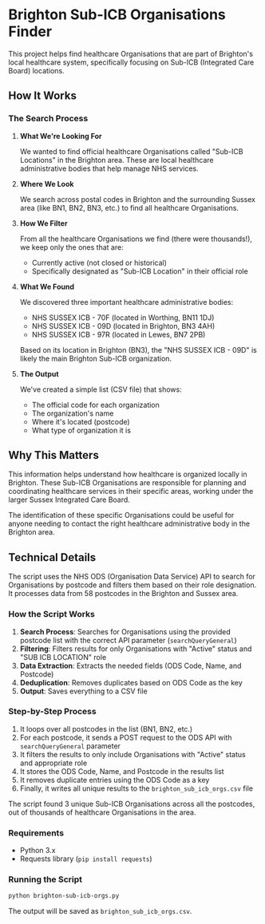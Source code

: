 # Brighton Sub-ICB Organisations Finder

This project helps find healthcare Organisations that are part of Brighton's local healthcare system, specifically focusing on Sub-ICB (Integrated Care Board) locations.

## How It Works

### The Search Process

1. **What We're Looking For**
   
   We wanted to find official healthcare Organisations called "Sub-ICB Locations" in the Brighton area. These are local healthcare administrative bodies that help manage NHS services.

2. **Where We Look**
   
   We search across postal codes in Brighton and the surrounding Sussex area (like BN1, BN2, BN3, etc.) to find all healthcare Organisations.

3. **How We Filter**
   
   From all the healthcare Organisations we find (there were thousands!), we keep only the ones that are:
   - Currently active (not closed or historical)
   - Specifically designated as "Sub-ICB Location" in their official role

4. **What We Found**
   
   We discovered three important healthcare administrative bodies:
   - NHS SUSSEX ICB - 70F (located in Worthing, BN11 1DJ)
   - NHS SUSSEX ICB - 09D (located in Brighton, BN3 4AH)
   - NHS SUSSEX ICB - 97R (located in Lewes, BN7 2PB)

   Based on its location in Brighton (BN3), the "NHS SUSSEX ICB - 09D" is likely the main Brighton Sub-ICB organization.

5. **The Output**
   
   We've created a simple list (CSV file) that shows:
   - The official code for each organization
   - The organization's name
   - Where it's located (postcode)
   - What type of organization it is

## Why This Matters

This information helps understand how healthcare is organized locally in Brighton. These Sub-ICB Organisations are responsible for planning and coordinating healthcare services in their specific areas, working under the larger Sussex Integrated Care Board.

The identification of these specific Organisations could be useful for anyone needing to contact the right healthcare administrative body in the Brighton area.

## Technical Details

The script uses the NHS ODS (Organisation Data Service) API to search for Organisations by postcode and filters them based on their role designation. It processes data from 58 postcodes in the Brighton and Sussex area.

### How the Script Works

1. **Search Process**: Searches for Organisations using the provided postcode list with the correct API parameter (`searchQueryGeneral`)
2. **Filtering**: Filters results for only Organisations with "Active" status and "SUB ICB LOCATION" role
3. **Data Extraction**: Extracts the needed fields (ODS Code, Name, and Postcode)
4. **Deduplication**: Removes duplicates based on ODS Code as the key
5. **Output**: Saves everything to a CSV file

### Step-by-Step Process

1. It loops over all postcodes in the list (BN1, BN2, etc.)
2. For each postcode, it sends a POST request to the ODS API with `searchQueryGeneral` parameter
3. It filters the results to only include Organisations with "Active" status and appropriate role
4. It stores the ODS Code, Name, and Postcode in the results list
5. It removes duplicate entries using the ODS Code as a key
6. Finally, it writes all unique results to the `brighton_sub_icb_orgs.csv` file

The script found 3 unique Sub-ICB Organisations across all the postcodes, out of thousands of healthcare Organisations in the area.

### Requirements
- Python 3.x
- Requests library (`pip install requests`)

### Running the Script
```bash
python brighton-sub-icb-orgs.py
```

The output will be saved as `brighton_sub_icb_orgs.csv`.
